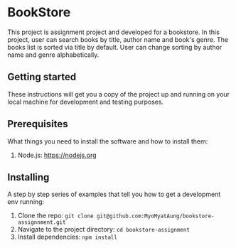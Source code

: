 # BookStore

This project is assignment project and developed for a bookstore. In this project, user can search books by title, author name and book's genre. The books list is sorted via title by default. User can change sorting by author name and genre alphabetically.

## Getting started

These instructions will get you a copy of the project up and running on your local machine for development and testing purposes.

## Prerequisites

What things you need to install the software and how to install them:

  1. Node.js: https://nodejs.org

## Installing

A step by step series of examples that tell you how to get a development env running:

1. Clone the repo: `git clone git@github.com:MyoMyatAung/bookstore-assignnment.git`
2. Navigate to the project directory: `cd bookstore-assignment`
3. Install dependencies: `npm install`

